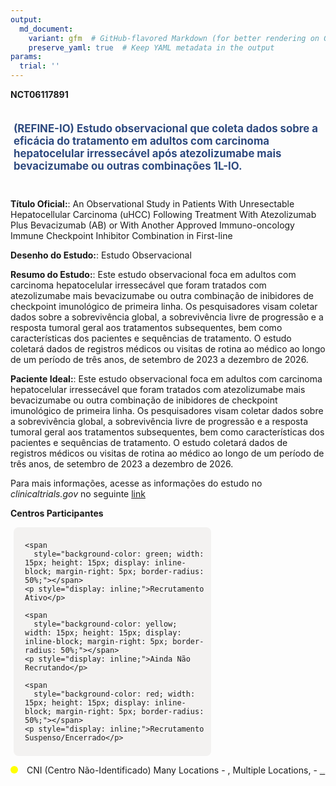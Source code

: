 ```yaml
---
output: 
  md_document:
    variant: gfm  # GitHub-flavored Markdown (for better rendering on GitHub)
    preserve_yaml: true  # Keep YAML metadata in the output
params:
  trial: ''
---
```


**NCT06117891**

<div style="padding: 5px; font-size: 1.20em; font-weight: bold; color: #2E4A7F; text-align: left; margin-bottom: 20px">

(REFINE-IO) Estudo observacional que coleta dados sobre a eficácia do
tratamento em adultos com carcinoma hepatocelular irressecável após
atezolizumabe mais bevacizumabe ou outras combinações 1L-IO.

</div>

**Título Oficial:**: An Observational Study in Patients With
Unresectable Hepatocellular Carcinoma (uHCC) Following Treatment With
Atezolizumab Plus Bevacizumab (AB) or With Another Approved
Immuno-oncology Immune Checkpoint Inhibitor Combination in First-line

**Desenho do Estudo:**: Estudo Observacional

**Resumo do Estudo:**: Este estudo observacional foca em adultos com
carcinoma hepatocelular irressecável que foram tratados com
atezolizumabe mais bevacizumabe ou outra combinação de inibidores de
checkpoint imunológico de primeira linha. Os pesquisadores visam coletar
dados sobre a sobrevivência global, a sobrevivência livre de progressão
e a resposta tumoral geral aos tratamentos subsequentes, bem como
características dos pacientes e sequências de tratamento. O estudo
coletará dados de registros médicos ou visitas de rotina ao médico ao
longo de um período de três anos, de setembro de 2023 a dezembro de
2026.

**Paciente Ideal:**: Este estudo observacional foca em adultos com
carcinoma hepatocelular irressecável que foram tratados com
atezolizumabe mais bevacizumabe ou outra combinação de inibidores de
checkpoint imunológico de primeira linha. Os pesquisadores visam coletar
dados sobre a sobrevivência global, a sobrevivência livre de progressão
e a resposta tumoral geral aos tratamentos subsequentes, bem como
características dos pacientes e sequências de tratamento. O estudo
coletará dados de registros médicos ou visitas de rotina ao médico ao
longo de um período de três anos, de setembro de 2023 a dezembro de
2026.

Para mais informações, acesse as informações do estudo no
*clinicaltrials.gov* no seguinte
[link](https://clinicaltrials.gov/ct2/show/NCT06117891)

**Centros Participantes**

<div style="margin-bottom: 8px; margin-left: 5px; padding: 8px; max-width: 300px; background-color: #f3f2f1; border-radius: 8px;">

<div style="margin-left: 10px;">

    <span 
      style="background-color: green; width: 15px; height: 15px; display: inline-block; margin-right: 5px; border-radius: 50%;"></span>
    <p style="display: inline;">Recrutamento Ativo</p>

</div>

<div style="margin-left: 10px;">

    <span 
      style="background-color: yellow; width: 15px; height: 15px; display: inline-block; margin-right: 5px; border-radius: 50%;"></span>
    <p style="display: inline;">Ainda Não Recrutando</p>

</div>

<div style="margin-left: 10px;">

    <span 
      style="background-color: red; width: 15px; height: 15px; display: inline-block; margin-right: 5px; border-radius: 50%;"></span>
    <p style="display: inline;">Recrutamento Suspenso/Encerrado</p>

</div>

</div>

<span style="display: inline-block; width: 12px; height: 12px; border-radius: 50%; margin-right: 10px; padding-bottom: 0px; background-color: yellow;"></span>
CNI (Centro Não-Identificado) Many Locations - , Multiple Locations, -
<span style="color: #2E4A7F; text-decoration: none; font-weight: 500; font-size: 0.8">[IDENTIFICAR
CENTRO](https://flazar.shinyapps.io/formsapp?study_nct_id=NCT06117891&location_id=MANYLOCATIONSMULTIPLELOCATIONSBRAZIL&location_full_name=%28Centro%20N%C3%A3o-Identificado%29%2C%20Many%20Locations%20%20-%20%2C%20Multiple%20Locations%2C%20%20-%20&form_type=Identificar%20Centro)</span>
